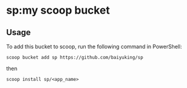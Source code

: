 # sp:my scoop bucket

## Usage

To add this bucket to scoop, run the following command in PowerShell:

```
scoop bucket add sp https://github.com/baiyuking/sp
```

then

```
scoop install sp/<app_name>
```
